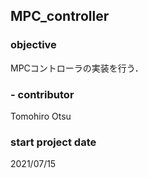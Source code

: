 ## MPC_controller
### objective
MPCコントローラの実装を行う．

### - contributor
Tomohiro Otsu

### start project date
2021/07/15
